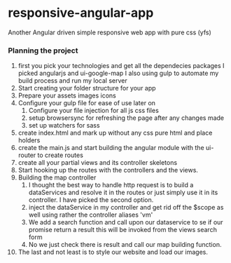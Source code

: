 # responsive-angular-app
Another Angular driven simple responsive web app with pure css (yfs)
### Planning the project
1. first you pick your technologies and get all the dependecies packages
I picked angularjs and ui-google-map I also using gulp to automate my build process and run my local server
2. Start creating your folder structure for your app
3. Prepare your assets images icons 
4. Configure your gulp file for ease of use later on 
   1. Configure your file injection for all js css files
   2. setup browsersync for refreshing the page after any changes made
   3. set up watchers for sass
5. create index.html and mark up without any css pure html and  place holders
6. create the main.js and start building the angular module with the ui-router to create routes
7. create all your partial views and its controller skeletons
9. Start hooking up the routes with the controllers and the views.
10. Building the map controller
    1. I thought the best way to handle http request is to build a dataServices and resolve it in the routes or just simply use it in its controller. I have picked the second option.
    2. inject the dataService in my controller and get rid off the $scope as well using rather the controller aliases 'vm'
    3. We add a search function and call upon our dataservice to se if our promise return a result this will be invoked from the views search form
    4. No we just check there is result and call our map building function.
11. The last and not least is to style our website and load our images.


